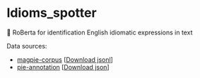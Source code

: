 # Idioms_spotter
🤗 RoBerta for identification English idiomatic expressions in text

Data sources:
* [magpie-corpus](https://github.com/hslh/magpie-corpus) [[Download jsonl](https://raw.githubusercontent.com/hslh/magpie-corpus/master/MAGPIE_unfiltered.jsonl)]
* [pie-annotation](https://github.com/hslh/pie-annotation) [[Download json](https://raw.githubusercontent.com/hslh/pie-annotation/master/PIE_annotations_all_no_sentences.json)]
